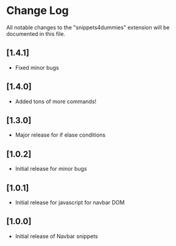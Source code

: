 # Change Log

All notable changes to the "snippets4dummies" extension will be documented in this file.

## [1.4.1]

- Fixed minor bugs

## [1.4.0]

- Added tons of more commands!

## [1.3.0]

- Major release for if elase conditions

## [1.0.2]

- Initial release for minor bugs

## [1.0.1]

- Initial release for javascript for navbar DOM

## [1.0.0]

- Initial release of Navbar snippets
